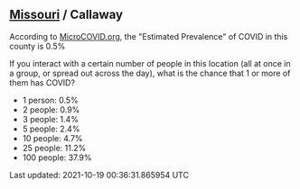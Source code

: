 
## [Missouri](/united-states/missouri) / Callaway

According to [MicroCOVID.org](http://microcovid.org),
the "Estimated Prevalence" of COVID in this county is 0.5%

If you interact with a certain number of people in this location
(all at once in a group, or spread out across the day), what is the chance that
1 or more of them has COVID?

- 1 person: 0.5%
- 2 people: 0.9%
- 3 people: 1.4%
- 5 people: 2.4%
- 10 people: 4.7%
- 25 people: 11.2%
- 100 people: 37.9%

Last updated: 2021-10-19 00:36:31.865954 UTC
